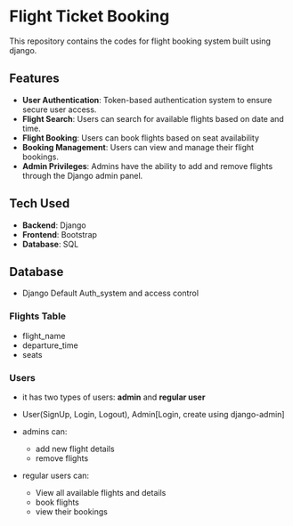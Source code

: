 # Flight Ticket Booking

This repository contains the codes for flight booking system built using django.

## Features
- **User Authentication**: Token-based authentication system to ensure secure user access.
- **Flight Search**: Users can search for available flights based on date and time.
- **Flight Booking**: Users can book flights based on seat availability 
- **Booking Management**: Users can view and manage their flight bookings.
- **Admin Privileges**: Admins have the ability to add and remove flights through the Django admin panel.


## Tech Used
- **Backend**: Django
- **Frontend**: Bootstrap
- **Database**: SQL

## Database
- Django Default Auth_system and access control
### Flights Table
- flight_name
- departure_time
- seats

### Users
- it has two types of users: **admin** and **regular user**
- User(SignUp, Login, Logout),  Admin[Login, create using django-admin]
- admins can:
    - add new flight details
    - remove flights
    

- regular users can:
    - View all available flights and details
    - book flights
    - view their bookings